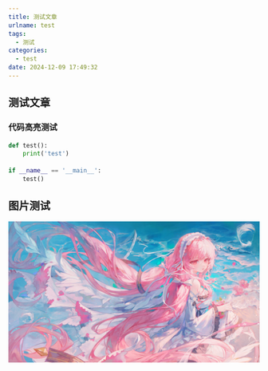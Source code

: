 ```yaml
---
title: 测试文章
urlname: test
tags:
  - 测试
categories:
  - test
date: 2024-12-09 17:49:32
---
```


## 测试文章
### 代码高亮测试

```python
def test():
    print('test')

if __name__ == '__main__':
    test()
```

## 图片测试

![test](/assets/test.jpg)